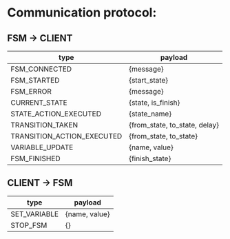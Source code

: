 # Communication protocol:

## FSM -> CLIENT

| type                       | payload                       |
|----------------------------|-------------------------------|
| FSM_CONNECTED              | {message}                     |
| FSM_STARTED                | {start_state}                 |
| FSM_ERROR                  | {message}                     |
| CURRENT_STATE              | {state, is_finish}            |
| STATE_ACTION_EXECUTED      | {state_name}                  |
| TRANSITION_TAKEN           | {from_state, to_state, delay} |
| TRANSITION_ACTION_EXECUTED | {from_state, to_state}        |
| VARIABLE_UPDATE            | {name, value}                 |
| FSM_FINISHED               | {finish_state}                |


## CLIENT -> FSM

| type                       | payload                |
|----------------------------|------------------------|
| SET_VARIABLE               | {name, value}          |
| STOP_FSM                   | {}                     |

